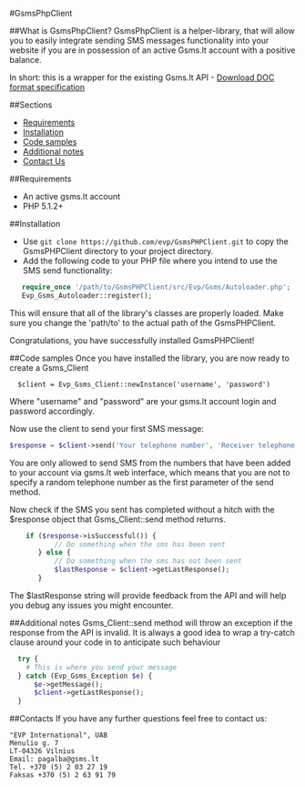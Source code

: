 #GsmsPhpClient

##What is GsmsPhpClient?
GsmsPhpClient is a helper-library, that will allow you to easily integrate sending SMS messages functionality into your
website if you are in possession of an active Gsms.lt account with a positive balance.

In short: this is a wrapper for the existing Gsms.lt API - [Download DOC format specification](https://www.gsms.lt/f/gsms_specifikacija.doc)

##Sections
* [Requirements](#requirements)
* [Installation](#installation)
* [Code samples](#code-samples)
* [Additional notes](#additional-notes)
* [Contact Us](#contacts)

##Requirements
* An active gsms.lt account
* PHP 5.1.2+

##Installation
* Use `git clone https://github.com/evp/GsmsPHPClient.git` to copy the GsmsPHPClient directory to your project directory.
* Add the following code to your PHP file where you intend to use the SMS send functionality:

```php
   require_once '/path/to/GsmsPHPClient/src/Evp/Gsms/Autoloader.php';
   Evp_Gsms_Autoloader::register();
```

This will ensure that all of the library's classes are properly loaded.
Make sure you change the 'path/to' to the actual path of the GsmsPHPClient.

Congratulations, you have successfully installed GsmsPHPClient!


##Code samples
Once you have installed the library, you are now ready to create a Gsms_Client

```
  $client = Evp_Gsms_Client::newInstance('username', 'password')
```

Where "username" and "password" are your gsms.lt account login and password accordingly.

Now use the client to send your first SMS message:

```php
$response = $client->send('Your telephone number', 'Receiver telephone number', 'message');
```

You are only allowed to send SMS from the numbers that have been added to your account via gsms.lt web interface,
which means that you are not to specify a random telephone number as the first parameter of the send method.

Now check if the SMS you sent has completed without a hitch with the $response object that Gsms_Client::send
method returns.

```php
    if ($response->isSuccessful()) {
           // Do something when the sms has been sent
       } else {
           // Do something when the sms has not been sent
           $lastResponse = $client->getLastResponse();
       }
```

The $lastResponse string will provide feedback from the API and will help you debug any issues you might encounter.

##Additional notes
Gsms_Client::send method will throw an exception if the response from the API is invalid.
It is always a good idea to wrap a try-catch clause around your code in to anticipate such behaviour

```php
  try {
    # This is where you send your message
  } catch (Evp_Gsms_Exception $e) {
      $e->getMessage();
      $client->getLastResponse();
  }
```


##Contacts
If you have any further questions feel free to contact us:

```
"EVP International", UAB
Mėnulio g. 7
LT-04326 Vilnius
Email: pagalba@gsms.lt
Tel. +370 (5) 2 03 27 19
Faksas +370 (5) 2 63 91 79
```